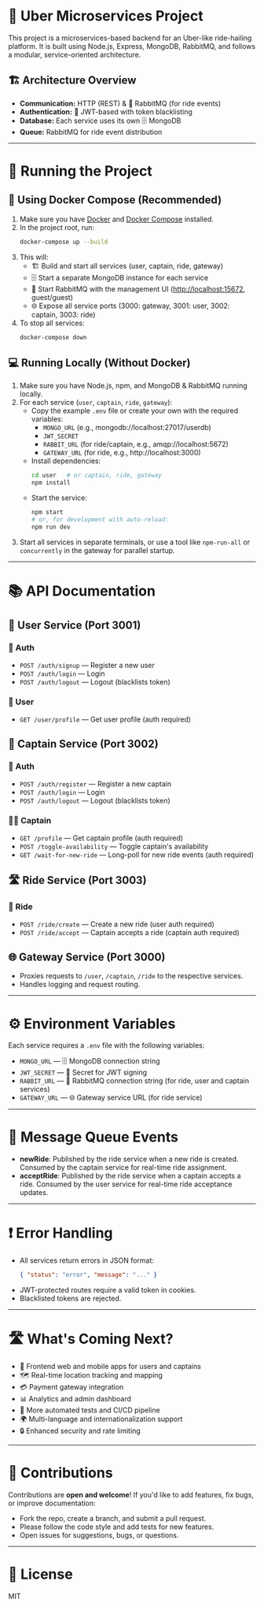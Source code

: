 # 🚗 Uber Microservices Project

This project is a microservices-based backend for an Uber-like ride-hailing platform. It is built using Node.js, Express, MongoDB, RabbitMQ, and follows a modular, service-oriented architecture.

## 🏗️ Architecture Overview

- **Communication:** HTTP (REST) & 🐇 RabbitMQ (for ride events)
- **Authentication:** 🔑 JWT-based with token blacklisting
- **Database:** Each service uses its own 🗄️ MongoDB
- **Queue:** RabbitMQ for ride event distribution

---

# 🚀 Running the Project

## 🐳 Using Docker Compose (Recommended)

1. Make sure you have [Docker](https://docs.docker.com/get-docker/) and [Docker Compose](https://docs.docker.com/compose/install/) installed.
2. In the project root, run:
   ```bash
   docker-compose up --build
   ```
3. This will:
   - 🏗️ Build and start all services (user, captain, ride, gateway)
   - 🗄️ Start a separate MongoDB instance for each service
   - 🐇 Start RabbitMQ with the management UI ([http://localhost:15672](http://localhost:15672), guest/guest)
   - 🌐 Expose all service ports (3000: gateway, 3001: user, 3002: captain, 3003: ride)
4. To stop all services:
   ```bash
   docker-compose down
   ```

## 💻 Running Locally (Without Docker)

1. Make sure you have Node.js, npm, and MongoDB & RabbitMQ running locally.
2. For each service (`user`, `captain`, `ride`, `gateway`):
   - Copy the example `.env` file or create your own with the required variables:
     - `MONGO_URL` (e.g., mongodb://localhost:27017/userdb)
     - `JWT_SECRET`
     - `RABBIT_URL` (for ride/captain, e.g., amqp://localhost:5672)
     - `GATEWAY_URL` (for ride, e.g., http://localhost:3000)
   - Install dependencies:
     ```bash
     cd user   # or captain, ride, gateway
     npm install
     ```
   - Start the service:
     ```bash
     npm start
     # or, for development with auto-reload:
     npm run dev
     ```
3. Start all services in separate terminals, or use a tool like `npm-run-all` or `concurrently` in the gateway for parallel startup.

---

# 📚 API Documentation

## 👤 User Service (Port 3001)

### 🔐 Auth

- `POST /auth/signup` — Register a new user
- `POST /auth/login` — Login
- `POST /auth/logout` — Logout (blacklists token)

### 👤 User

- `GET /user/profile` — Get user profile (auth required)

## 🚕 Captain Service (Port 3002)

### 🔐 Auth

- `POST /auth/register` — Register a new captain
- `POST /auth/login` — Login
- `POST /auth/logout` — Logout (blacklists token)

### 🧑‍✈️ Captain

- `GET /profile` — Get captain profile (auth required)
- `POST /toggle-availability` — Toggle captain's availability
- `GET /wait-for-new-ride` — Long-poll for new ride events (auth required)

## 🛣️ Ride Service (Port 3003)

### 🚗 Ride

- `POST /ride/create` — Create a new ride (user auth required)
- `POST /ride/accept` — Captain accepts a ride (captain auth required)

## 🌐 Gateway Service (Port 3000)

- Proxies requests to `/user`, `/captain`, `/ride` to the respective services.
- Handles logging and request routing.

---

# ⚙️ Environment Variables

Each service requires a `.env` file with the following variables:

- `MONGO_URL` — 🗄️ MongoDB connection string
- `JWT_SECRET` — 🔑 Secret for JWT signing
- `RABBIT_URL` — 🐇 RabbitMQ connection string (for ride, user and captain services)
- `GATEWAY_URL` — 🌐 Gateway service URL (for ride service)

---

# 📝 Message Queue Events

- **newRide**: Published by the ride service when a new ride is created. Consumed by the captain service for real-time ride assignment.
- **acceptRide**: Published by the ride service when a captain accepts a ride. Consumed by the user service for real-time ride acceptance updates.

---

# ❗ Error Handling

- All services return errors in JSON format:
  ```json
  { "status": "error", "message": "..." }
  ```
- JWT-protected routes require a valid token in cookies.
- Blacklisted tokens are rejected.

---

# 🛣️ What's Coming Next?

- 📱 Frontend web and mobile apps for users and captains
- 🗺️ Real-time location tracking and mapping
- 💳 Payment gateway integration
- 📊 Analytics and admin dashboard
- 🧪 More automated tests and CI/CD pipeline
- 🌍 Multi-language and internationalization support
- 🔒 Enhanced security and rate limiting

---

# 🤝 Contributions

Contributions are **open and welcome**! If you'd like to add features, fix bugs, or improve documentation:

- Fork the repo, create a branch, and submit a pull request.
- Please follow the code style and add tests for new features.
- Open issues for suggestions, bugs, or questions.

---

# 🪪 License

MIT

